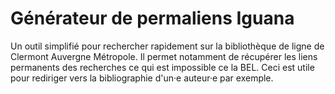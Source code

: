 # Générateur de permaliens Iguana
Un outil simplifié pour rechercher rapidement sur la bibliothèque de ligne de Clermont Auvergne Métropole.
Il permet notamment de récupérer les liens permanents des recherches ce qui est impossible ce la BEL.
Ceci est utile pour rediriger vers la bibliographie d'un·e auteur·e par exemple.